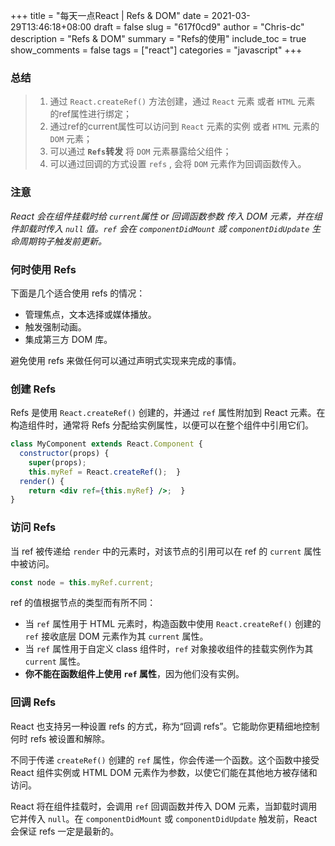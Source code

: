 +++
title = "每天一点React | Refs & DOM"
date = 2021-03-29T13:46:18+08:00
draft = false
slug = "617f0cd9"
author = "Chris-dc"
description = "Refs & DOM"
summary = "Refs的使用"
include_toc = true
show_comments = false
tags = ["react"]
categories = "javascript"
+++



### 总结

> 1. 通过 `React.createRef()` 方法创建，通过 `React` 元素 或者 `HTML` 元素 的ref属性进行绑定；
> 2. 通过ref的current属性可以访问到 `React` 元素的实例 或者 `HTML` 元素的 `DOM` 元素；
> 3. 可以通过 **`Refs`转发** 将 `DOM` 元素暴露给父组件；
> 4. 可以通过回调的方式设置 `refs` , 会将 `DOM` 元素作为回调函数传入。



### 注意

*React 会在组件挂载时给 `current`属性 or 回调函数参数 传入 DOM 元素，并在组件卸载时传入 `null` 值。`ref` 会在 `componentDidMount` 或 `componentDidUpdate` 生命周期钩子触发前更新。*



### 何时使用 Refs

下面是几个适合使用 refs 的情况：

- 管理焦点，文本选择或媒体播放。
- 触发强制动画。
- 集成第三方 DOM 库。

避免使用 refs 来做任何可以通过声明式实现来完成的事情。



### 创建 Refs

Refs 是使用 `React.createRef()` 创建的，并通过 `ref` 属性附加到 React 元素。在构造组件时，通常将 Refs 分配给实例属性，以便可以在整个组件中引用它们。

```jsx
class MyComponent extends React.Component {
  constructor(props) {
    super(props);
    this.myRef = React.createRef();  }
  render() {
    return <div ref={this.myRef} />;  }
}
```

### 访问 Refs

当 ref 被传递给 `render` 中的元素时，对该节点的引用可以在 ref 的 `current` 属性中被访问。

```jsx
const node = this.myRef.current;
```

ref 的值根据节点的类型而有所不同：

- 当 `ref` 属性用于 HTML 元素时，构造函数中使用 `React.createRef()` 创建的 `ref` 接收底层 DOM 元素作为其 `current` 属性。
- 当 `ref` 属性用于自定义 class 组件时，`ref` 对象接收组件的挂载实例作为其 `current` 属性。
- **你不能在函数组件上使用 `ref` 属性**，因为他们没有实例。



### 回调 Refs

React 也支持另一种设置 refs 的方式，称为“回调 refs”。它能助你更精细地控制何时 refs 被设置和解除。

不同于传递 `createRef()` 创建的 `ref` 属性，你会传递一个函数。这个函数中接受 React 组件实例或 HTML DOM 元素作为参数，以使它们能在其他地方被存储和访问。

React 将在组件挂载时，会调用 `ref` 回调函数并传入 DOM 元素，当卸载时调用它并传入 `null`。在 `componentDidMount` 或 `componentDidUpdate` 触发前，React 会保证 refs 一定是最新的。